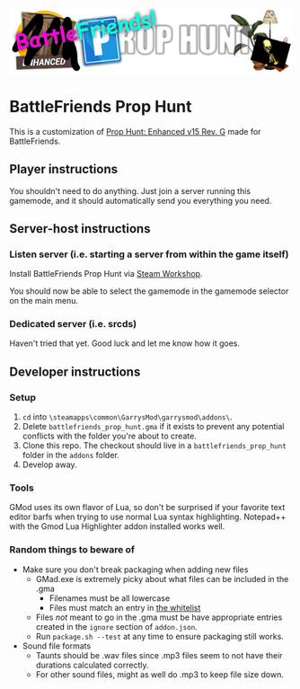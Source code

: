 ![BattleFriends Prop Hunt Logo](https://github.com/zach-r-d/battlefriends_prop_hunt/raw/master/gamemodes/battlefriends_prop_hunt/logo.png "BattleFriends Prop Hunt Logo")

# BattleFriends Prop Hunt

This is a customization of [Prop Hunt: Enhanced v15 Rev. G](https://github.com/Vinzuerio/ph-enhanced/tree/v15-g) made for BattleFriends.

## Player instructions

You shouldn't need to do anything. Just join a server running this gamemode, and it should automatically send you everything you need.

## Server-host instructions

### Listen server (i.e. starting a server from within the game itself)

Install BattleFriends Prop Hunt via [Steam Workshop](https://steamcommunity.com/sharedfiles/filedetails/?id=1555099832).

You should now be able to select the gamemode in the gamemode selector on the main menu.

### Dedicated server (i.e. srcds)

Haven't tried that yet. Good luck and let me know how it goes.

## Developer instructions

### Setup

1. `cd` into `\steamapps\common\GarrysMod\garrysmod\addons\`.
2. Delete `battlefriends_prop_hunt.gma` if it exists to prevent any potential conflicts with the folder you're about to create.
3. Clone this repo. The checkout should live in a `battlefriends_prop_hunt` folder in the `addons` folder.
4. Develop away.

### Tools

GMod uses its own flavor of Lua, so don't be surprised if your favorite text editor barfs when trying to use normal Lua syntax highlighting. Notepad++ with the Gmod Lua Highlighter addon installed works well.

### Random things to beware of

* Make sure you don't break packaging when adding new files
  * GMad.exe is extremely picky about what files can be included in the .gma
    * Filenames must be all lowercase
    * Files must match an entry in [the whitelist](https://github.com/garrynewman/gmad/blob/master/include/AddonWhiteList.h)
  * Files *not* meant to go in the .gma must be have appropriate entries created in the `ignore` section of `addon.json`.
  * Run `package.sh --test` at any time to ensure packaging still works.
* Sound file formats
  * Taunts should be .wav files since .mp3 files seem to not have their durations calculated correctly.
  * For other sound files, might as well do .mp3 to keep file size down.

